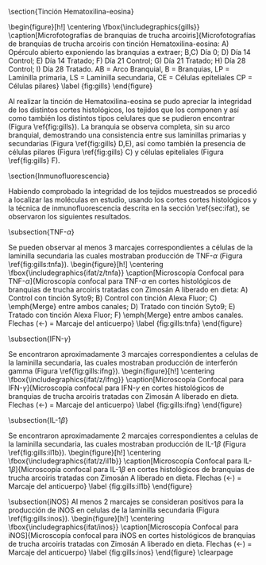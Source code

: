 
\section{Tinción Hematoxilina-eosina}

\begin{figure}[h!]
	\centering
	\fbox{\includegraphics{gills}}
	\caption[Microfotografías de branquias de trucha arcoiris]{Microfotografías de branquias de trucha arcoiris con tinción Hematoxilina-eosina: A) Opérculo abierto exponiendo las branquias a extraer; B,C) Día 0; D) Día 14 Control; E) Día 14 Tratado; F) Día 21 Control; G) Día 21 Tratado; H) Día 28 Control; I) Día 28 Tratado. AB = Arco Branquial, B = Branquias, LP = Laminilla primaria, LS = Laminilla secundaria, CE = Células epiteliales CP = Células pilares}
	\label {fig:gills}
\end{figure}

Al realizar la tinción de Hematoxilina-eosina se pudo apreciar la integridad de los distintos cortes histológicos, los tejidos que los componen y así como también los distintos tipos celulares que se pudieron encontrar (Figura \ref{fig:gills}). La branquia se observa completa, sin su arco branquial, demostrando una consistencia entre sus laminillas primarias y secundarias (Figura \ref{fig:gills} D,E), así como también la presencia de células pilares (Figura \ref{fig:gills} C) y células epiteliales (Figura \ref{fig:gills} F).

\section{Inmunofluorescencia}

Habiendo comprobado la integridad de los tejidos muestreados se procedió a localizar las moléculas en estudio, usando los cortes cortes histológicos y la técnica de inmunofluorescencia descrita en la sección \ref{sec:ifat}, se observaron los siguientes resultados.

\subsection{TNF-$\alpha$}

Se pueden observar al menos 3 marcajes correspondientes a células de la laminilla secundaria las cuales mostraban producción de TNF-$\alpha$ (Figura \ref{fig:gills:tnfa}).
\begin{figure}[h!]
	\centering
	\fbox{\includegraphics{ifat/z/tnfa}}
	\caption[Microscopía Confocal para TNF-$\alpha$]{Microscopía confocal para TNF-$\alpha$ en cortes histológicos de branquias de trucha arcoiris tratadas con Zimosán A liberado en dieta: A) Control con tinción Syto9; B) Control con tinción Alexa Fluor; C) \emph{Merge} entre ambos canales; D) Tratado con tinción Syto9; E) Tratado con tinción Alexa Fluor; F) \emph{Merge} entre ambos canales.  Flechas ($\leftarrow$) = Marcaje del anticuerpo}
	\label {fig:gills:tnfa}
\end{figure}

\subsection{IFN-$\gamma$}

Se encontraron aproximadamente 3 marcajes correspondientes a celulas de la laminilla secundaria, las cuales mostraban producción de interferón gamma (Figura \ref{fig:gills:ifng}).
\begin{figure}[h!]
	\centering
	\fbox{\includegraphics{ifat/z/ifng}}
	\caption[Microscopía Confocal para IFN-$\gamma$]{Microscopía confocal para IFN-$\gamma$ en cortes histológicos de branquias de trucha arcoiris tratadas con Zimosán A liberado en dieta. Flechas ($\leftarrow$) = Marcaje del anticuerpo}
	\label {fig:gills:ifng}
\end{figure}

\subsection{IL-1$\beta$}

Se encontraron aproximadamente 2 marcajes correspondientes a celulas de la laminilla secundaria, las cuales mostraban producción de IL-1$\beta$ (Figura \ref{fig:gills:il1b}).
\begin{figure}[h!]
	\centering
	\fbox{\includegraphics{ifat/z/il1b}}
	\caption[Microscopía Confocal para IL-1$\beta$]{Microscopía confocal para IL-1$\beta$ en cortes histológicos de branquias de trucha arcoiris tratadas con Zimosán A liberado en dieta.  Flechas ($\leftarrow$) = Marcaje del anticuerpo}
	\label {fig:gills:il1b}
\end{figure}

\subsection{iNOS}
Al menos 2 marcajes se consideran positivos para la producción de iNOS en celulas de la laminilla secundaria (Figura \ref{fig:gills:inos}).
\begin{figure}[h!]
	\centering
	\fbox{\includegraphics{ifat/inos}}
	\caption[Microscopía Confocal para iNOS]{Microscopía confocal para iNOS en cortes histológicos de branquias de trucha arcoiris tratadas con Zimosán A liberado en dieta. Flechas ($\leftarrow$) = Marcaje del anticuerpo}
	\label {fig:gills:inos}
\end{figure}
\clearpage
